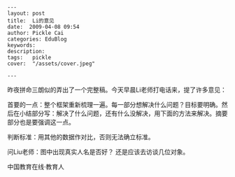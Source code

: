 
    ---
    layout: post  
    title:  Li的意见  
    date:  2009-04-08 09:54  
    author: Pickle Cai  
    categories: EduBlog  
    keywords: 
    description:   
    tags:	pickle   
    cover:  "/assets/cover.jpeg"  

    ---  
    
昨夜拼命三朗似的弄出了一个完整稿。今天早晨Li老师打电话来，提了许多意见：



首要的一点：整个框架重新梳理一遍。每一部分想解决什么问题？目标要明确。然后在小结部分写：解决了什么问题，还有什么没解决，用下面的方法来解决。摘要部分也是要强调这一点。

判断标准：用其他的数据作对比，否则无法确立标准。

问Liu老师：图中出现真实人名是否好？ 还是应该去访谈几位对象。



		    
 中国教育在线·教育人


